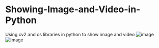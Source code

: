 # Showing-Image-and-Video-in-Python
Using cv2 and os libraries in python to show image and video
![image](https://github.com/Antonysaju/Showing-Image-and-Video-in-Python/assets/74053283/915832db-c48e-4ef1-a4db-73187cbc951a)
![image](https://github.com/Antonysaju/Showing-Image-and-Video-in-Python/assets/74053283/0186556b-a7cf-4952-bd0b-043a66ebec15)
